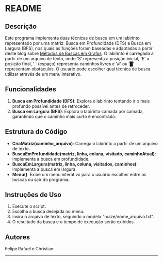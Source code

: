 # README

## Descrição

Este programa implementa duas técnicas de busca em um labirinto representado por uma matriz: Busca em Profundidade (DFS) e Busca em Largura (BFS), nos quais as funções foram baseadas e adaptadas a partir deste blog sobre [Métodos de Buscas em Grafos](https://medium.com/@anwarhermuche/métodos-de-busca-em-grafos-bfs-dfs-cf17761a0dd9). O labirinto é carregado a partir de um arquivo de texto, onde 'S' representa a posição inicial, 'E' a posição final, ' ' (espaço) representa caminhos livres e '#' ou '█' representam obstáculos. O usuário pode escolher qual técnica de busca utilizar através de um menu interativo.

## Funcionalidades

1. **Busca em Profundidade (DFS)**: Explora o labirinto tentando ir o mais profundo possível antes de retroceder.
2. **Busca em Largura (BFS)**: Explora o labirinto camada por camada, garantindo que o caminho mais curto é encontrado.

## Estrutura do Código

- **CriaMatriz(caminho_arquivo)**: Carrega o labirinto a partir de um arquivo de texto.
- **BuscaEmProfundidade(matriz, linha, coluna, visitado, caminhoAtual)**: Implementa a busca em profundidade.
- **BuscaEmLargura(matriz, linha, coluna, visitados, caminhos)**: Implementa a busca em largura.
- **Menu()**: Exibe um menu interativo para o usuário escolher entre as buscas ou sair do programa.

## Instruções de Uso

1. Execute o script.
2. Escolha a busca desejada no menu.
3. Insira o arquivo de texto, seguindo o modelo "maze/nome_arquivo.txt".
4. O resultado da busca e o tempo de execução serão exibidos.

## Autores

Felipe Rafael e Christian 

---

